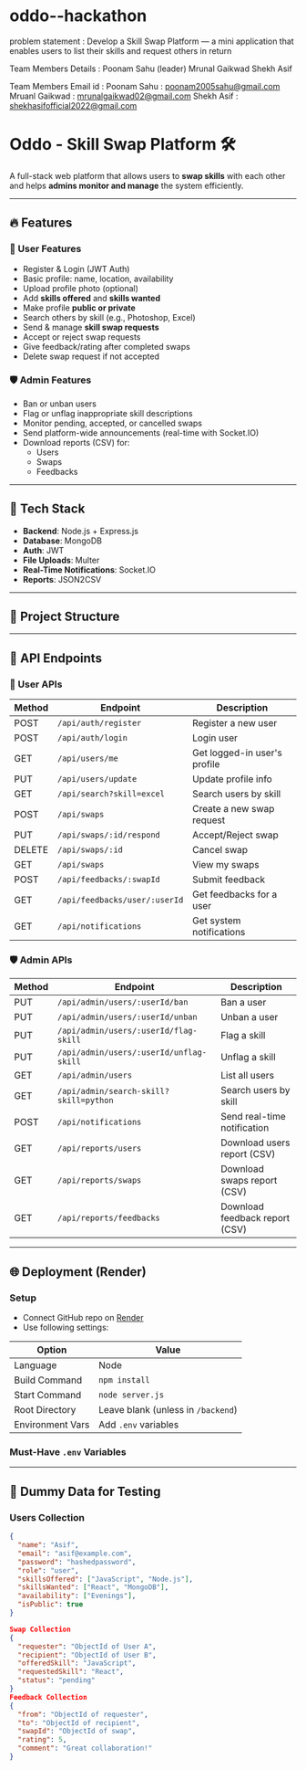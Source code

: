 # oddo--hackathon

problem statement : Develop a Skill Swap Platform — a mini application that enables users to list their skills and
request others in return

Team Members Details : 
Poonam Sahu (leader)
Mrunal Gaikwad
Shekh Asif 

Team Members Email id :
Poonam Sahu :    poonam2005sahu@gmail.com
Mruanl Gaikwad : mrunalgaikwad02@gmail.com
Shekh Asif :     shekhasifofficial2022@gmail.com


# Oddo - Skill Swap Platform 🛠️

A full-stack web platform that allows users to **swap skills** with each other and helps **admins monitor and manage** the system efficiently.

---

## 🔥 Features

### 👥 User Features
- Register & Login (JWT Auth)
- Basic profile: name, location, availability
- Upload profile photo (optional)
- Add **skills offered** and **skills wanted**
- Make profile **public or private**
- Search others by skill (e.g., Photoshop, Excel)
- Send & manage **skill swap requests**
- Accept or reject swap requests
- Give feedback/rating after completed swaps
- Delete swap request if not accepted

### 🛡️ Admin Features
- Ban or unban users
- Flag or unflag inappropriate skill descriptions
- Monitor pending, accepted, or cancelled swaps
- Send platform-wide announcements (real-time with Socket.IO)
- Download reports (CSV) for:
  - Users
  - Swaps
  - Feedbacks

---

## 🧱 Tech Stack

- **Backend**: Node.js + Express.js
- **Database**: MongoDB
- **Auth**: JWT
- **File Uploads**: Multer
- **Real-Time Notifications**: Socket.IO
- **Reports**: JSON2CSV

---

## 🚀 Project Structure


---

## 🔐 API Endpoints

### 👤 User APIs
| Method | Endpoint | Description |
|--------|----------|-------------|
| POST   | `/api/auth/register` | Register a new user |
| POST   | `/api/auth/login` | Login user |
| GET    | `/api/users/me` | Get logged-in user's profile |
| PUT    | `/api/users/update` | Update profile info |
| GET    | `/api/search?skill=excel` | Search users by skill |
| POST   | `/api/swaps` | Create a new swap request |
| PUT    | `/api/swaps/:id/respond` | Accept/Reject swap |
| DELETE | `/api/swaps/:id` | Cancel swap |
| GET    | `/api/swaps` | View my swaps |
| POST   | `/api/feedbacks/:swapId` | Submit feedback |
| GET    | `/api/feedbacks/user/:userId` | Get feedbacks for a user |
| GET    | `/api/notifications` | Get system notifications |

### 🛡️ Admin APIs
| Method | Endpoint | Description |
|--------|----------|-------------|
| PUT    | `/api/admin/users/:userId/ban` | Ban a user |
| PUT    | `/api/admin/users/:userId/unban` | Unban a user |
| PUT    | `/api/admin/users/:userId/flag-skill` | Flag a skill |
| PUT    | `/api/admin/users/:userId/unflag-skill` | Unflag a skill |
| GET    | `/api/admin/users` | List all users |
| GET    | `/api/admin/search-skill?skill=python` | Search users by skill |
| POST   | `/api/notifications` | Send real-time notification |
| GET    | `/api/reports/users` | Download users report (CSV) |
| GET    | `/api/reports/swaps` | Download swaps report (CSV) |
| GET    | `/api/reports/feedbacks` | Download feedback report (CSV) |

---

## 🌐 Deployment (Render)

### Setup
- Connect GitHub repo on [Render](https://oddo-hackathon.onrender.com)
- Use following settings:

| Option           | Value                  |
|------------------|------------------------|
| Language         | Node                   |
| Build Command    | `npm install`          |
| Start Command    | `node server.js`       |
| Root Directory   | Leave blank (unless in `/backend`) |
| Environment Vars | Add `.env` variables   |

### Must-Have `.env` Variables


---

## 🧪 Dummy Data for Testing

### Users Collection
```json
{
  "name": "Asif",
  "email": "asif@example.com",
  "password": "hashedpassword",
  "role": "user",
  "skillsOffered": ["JavaScript", "Node.js"],
  "skillsWanted": ["React", "MongoDB"],
  "availability": ["Evenings"],
  "isPublic": true
}

Swap Collection
{
  "requester": "ObjectId of User A",
  "recipient": "ObjectId of User B",
  "offeredSkill": "JavaScript",
  "requestedSkill": "React",
  "status": "pending"
}
Feedback Collection
{
  "from": "ObjectId of requester",
  "to": "ObjectId of recipient",
  "swapId": "ObjectId of swap",
  "rating": 5,
  "comment": "Great collaboration!"
}

